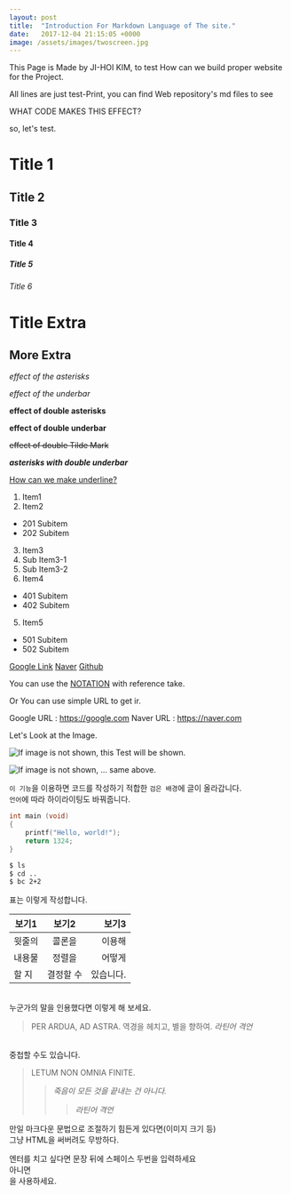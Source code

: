 ```yaml
---
layout: post
title:  "Introduction For Markdown Language of The site."
date:   2017-12-04 21:15:05 +0000
image: /assets/images/twoscreen.jpg
---
```


This Page is Made by JI-HOI KIM, to test How can we build proper website for the Project.

All lines are just test-Print, you can find Web repository's md files to see

WHAT CODE MAKES THIS EFFECT?

so, let's test.


# Title 1
## Title 2
### Title 3
#### Title 4
##### Title 5
###### Title 6

Title Extra
===========

More Extra
----------


*effect of the asterisks*

_effect of the underbar_

**effect of double asterisks**

__effect of double underbar__

~~effect of double Tilde Mark~~

**_asterisks with double underbar_**

<u>How can we make underline?</u>

1. Item1
2. Item2
 - 201 Subitem
 - 202 Subitem
3. Item3
 1. Sub Item3-1
 2. Sub Item3-2
4. Item4
 + 401 Subitem
 + 402 Subitem
5. Item5
 * 501 Subitem
 * 502 Subitem


[Google Link](https://google.com)
[Naver](https://naver.com "This Link is for naver!")
[Github][reference]


You can use the [NOTATION] with reference take.

[reference]: https://github.com
[NOTATION]: https://csi.skku.edu

Or You can use simple URL to get ir.

Google URL : https://google.com
Naver URL  : <https://naver.com>

Let's Look at the Image.

![If image is not shown, this Test will be shown.](https://previews.123rf.com/images/mathayward/mathayward1106/mathayward110600005/9919836-골든-리트리버-강아지.jpg "이미지 위에 마우스 올리면 이 글씨가 나옵니다.")

![If image is not shown, ... same above.][imagelink1]

[imagelink1]: https://www.google.com/images/branding/googlelogo/1x/googlelogo_color_272x92dp.png "링크를 따로 뗄 수도 있습니다."

`이 기능`을 이용하면 코드를 작성하기 적합한 `검은 배경`에 글이 올라갑니다.<br>
`언어`에 따라 하이라이팅도 바꿔줍니다.

```c
int main (void)
{
	printf("Hello, world!");
	return 1324;
}
```

```bash
$ ls
$ cd ..
$ bc 2+2
```


표는 이렇게 작성합니다.

| 보기1 | 보기2 | 보기3 |
|---|:---:|---:|
|윗줄의|콜론을|이용해|
|내용물|정렬을|어떻게|
|할 지|결정할 수|있습니다.|

<br>
누군가의 말을 인용했다면 이렇게 해 보세요.

> PER ARDUA, AD ASTRA.
> 역경을 헤치고, 별을 향하여.
> *라틴어 격언*

<br>중첩할 수도 있습니다.

> LETUM NON OMNIA FINITE.
>> *죽음이 모든 것을 끝내는 건 아니다.*
>>> _라틴어 격언_


만일 마크다운 문법으로 조절하기 힘든게 있다면(이미지 크기 등)
<br>그냥 HTML을 써버려도 무방하다.


엔터를 치고 싶다면 문장 뒤에  스페이스 두번을 입력하세요  
아니면 <br>
을 사용하세요.


